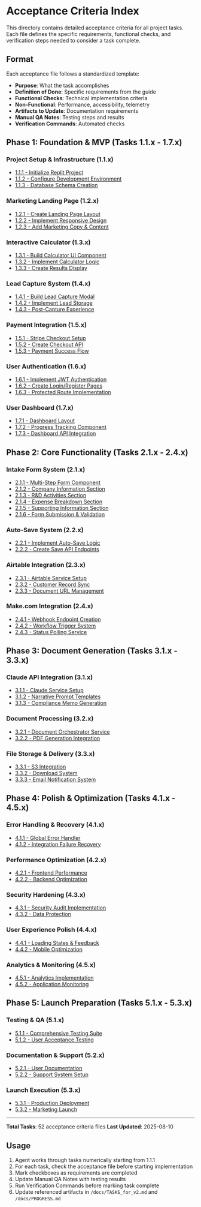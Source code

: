 # Acceptance Criteria Index

This directory contains detailed acceptance criteria for all project tasks. Each file defines the specific requirements, functional checks, and verification steps needed to consider a task complete.

## Format
Each acceptance file follows a standardized template:
- **Purpose**: What the task accomplishes
- **Definition of Done**: Specific requirements from the guide
- **Functional Checks**: Technical implementation criteria
- **Non-Functional**: Performance, accessibility, telemetry
- **Artifacts to Update**: Documentation requirements
- **Manual QA Notes**: Testing steps and results
- **Verification Commands**: Automated checks

## Phase 1: Foundation & MVP (Tasks 1.1.x - 1.7.x)

### Project Setup & Infrastructure (1.1.x)
- [1.1.1 - Initialize Replit Project](./1.1.1.md)
- [1.1.2 - Configure Development Environment](./1.1.2.md)
- [1.1.3 - Database Schema Creation](./1.1.3.md)

### Marketing Landing Page (1.2.x)
- [1.2.1 - Create Landing Page Layout](./1.2.1.md)
- [1.2.2 - Implement Responsive Design](./1.2.2.md)
- [1.2.3 - Add Marketing Copy & Content](./1.2.3.md)

### Interactive Calculator (1.3.x)
- [1.3.1 - Build Calculator UI Component](./1.3.1.md)
- [1.3.2 - Implement Calculator Logic](./1.3.2.md)
- [1.3.3 - Create Results Display](./1.3.3.md)

### Lead Capture System (1.4.x)
- [1.4.1 - Build Lead Capture Modal](./1.4.1.md)
- [1.4.2 - Implement Lead Storage](./1.4.2.md)
- [1.4.3 - Post-Capture Experience](./1.4.3.md)

### Payment Integration (1.5.x)
- [1.5.1 - Stripe Checkout Setup](./1.5.1.md)
- [1.5.2 - Create Checkout API](./1.5.2.md)
- [1.5.3 - Payment Success Flow](./1.5.3.md)

### User Authentication (1.6.x)
- [1.6.1 - Implement JWT Authentication](./1.6.1.md)
- [1.6.2 - Create Login/Register Pages](./1.6.2.md)
- [1.6.3 - Protected Route Implementation](./1.6.3.md)

### User Dashboard (1.7.x)
- [1.7.1 - Dashboard Layout](./1.7.1.md)
- [1.7.2 - Progress Tracking Component](./1.7.2.md)
- [1.7.3 - Dashboard API Integration](./1.7.3.md)

## Phase 2: Core Functionality (Tasks 2.1.x - 2.4.x)

### Intake Form System (2.1.x)
- [2.1.1 - Multi-Step Form Component](./2.1.1.md)
- [2.1.2 - Company Information Section](./2.1.2.md)
- [2.1.3 - R&D Activities Section](./2.1.3.md)
- [2.1.4 - Expense Breakdown Section](./2.1.4.md)
- [2.1.5 - Supporting Information Section](./2.1.5.md)
- [2.1.6 - Form Submission & Validation](./2.1.6.md)

### Auto-Save System (2.2.x)
- [2.2.1 - Implement Auto-Save Logic](./2.2.1.md)
- [2.2.2 - Create Save API Endpoints](./2.2.2.md)

### Airtable Integration (2.3.x)
- [2.3.1 - Airtable Service Setup](./2.3.1.md)
- [2.3.2 - Customer Record Sync](./2.3.2.md)
- [2.3.3 - Document URL Management](./2.3.3.md)

### Make.com Integration (2.4.x)
- [2.4.1 - Webhook Endpoint Creation](./2.4.1.md)
- [2.4.2 - Workflow Trigger System](./2.4.2.md)
- [2.4.3 - Status Polling Service](./2.4.3.md)

## Phase 3: Document Generation (Tasks 3.1.x - 3.3.x)

### Claude API Integration (3.1.x)
- [3.1.1 - Claude Service Setup](./3.1.1.md)
- [3.1.2 - Narrative Prompt Templates](./3.1.2.md)
- [3.1.3 - Compliance Memo Generation](./3.1.3.md)

### Document Processing (3.2.x)
- [3.2.1 - Document Orchestrator Service](./3.2.1.md)
- [3.2.2 - PDF Generation Integration](./3.2.2.md)

### File Storage & Delivery (3.3.x)
- [3.3.1 - S3 Integration](./3.3.1.md)
- [3.3.2 - Download System](./3.3.2.md)
- [3.3.3 - Email Notification System](./3.3.3.md)

## Phase 4: Polish & Optimization (Tasks 4.1.x - 4.5.x)

### Error Handling & Recovery (4.1.x)
- [4.1.1 - Global Error Handler](./4.1.1.md)
- [4.1.2 - Integration Failure Recovery](./4.1.2.md)

### Performance Optimization (4.2.x)
- [4.2.1 - Frontend Performance](./4.2.1.md)
- [4.2.2 - Backend Optimization](./4.2.2.md)

### Security Hardening (4.3.x)
- [4.3.1 - Security Audit Implementation](./4.3.1.md)
- [4.3.2 - Data Protection](./4.3.2.md)

### User Experience Polish (4.4.x)
- [4.4.1 - Loading States & Feedback](./4.4.1.md)
- [4.4.2 - Mobile Optimization](./4.4.2.md)

### Analytics & Monitoring (4.5.x)
- [4.5.1 - Analytics Implementation](./4.5.1.md)
- [4.5.2 - Application Monitoring](./4.5.2.md)

## Phase 5: Launch Preparation (Tasks 5.1.x - 5.3.x)

### Testing & QA (5.1.x)
- [5.1.1 - Comprehensive Testing Suite](./5.1.1.md)
- [5.1.2 - User Acceptance Testing](./5.1.2.md)

### Documentation & Support (5.2.x)
- [5.2.1 - User Documentation](./5.2.1.md)
- [5.2.2 - Support System Setup](./5.2.2.md)

### Launch Execution (5.3.x)
- [5.3.1 - Production Deployment](./5.3.1.md)
- [5.3.2 - Marketing Launch](./5.3.2.md)

---

**Total Tasks**: 52 acceptance criteria files
**Last Updated**: 2025-08-10

## Usage
1. Agent works through tasks numerically starting from 1.1.1
2. For each task, check the acceptance file before starting implementation
3. Mark checkboxes as requirements are completed
4. Update Manual QA Notes with testing results
5. Run Verification Commands before marking task complete
6. Update referenced artifacts in `/docs/TASKS_for_v2.md` and `/docs/PROGRESS.md`